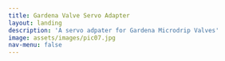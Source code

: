 ```yaml
---
title: Gardena Valve Servo Adapter
layout: landing
description: 'A servo adpater for Gardena Microdrip Valves'
image: assets/images/pic07.jpg
nav-menu: false
---
```

